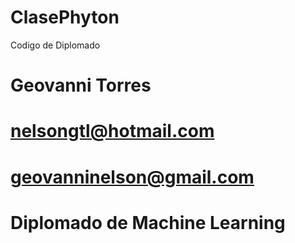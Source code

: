 # ClasePhyton
Codigo de Diplomado
# Geovanni Torres
# nelsongtl@hotmail.com
# geovanninelson@gmail.com
# Diplomado de Machine Learning
